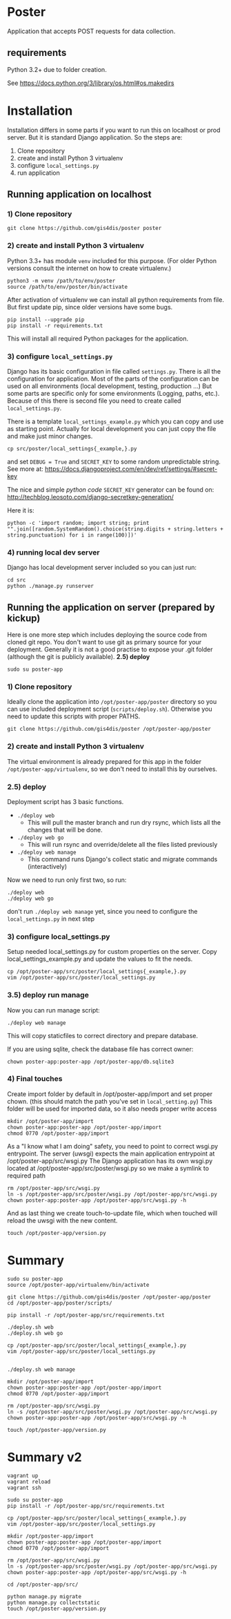 # Poster
Application that accepts POST requests for data collection.

## requirements

Python 3.2+ due to folder creation.

See https://docs.python.org/3/library/os.html#os.makedirs

# Installation
Installation differs in some parts if you want to run this on localhost or prod server.
But it is standard Django application. So the steps are:

1) Clone repository
2) create and install Python 3 virtualenv
3) configure `local_settings.py`
4) run application


## Running application on localhost

### 1) Clone repository
```
git clone https://github.com/gis4dis/poster poster
```

### 2) create and install Python 3 virtualenv

Python 3.3+ has module `venv` included for this purpose. (For older Python versions
consult the internet on how to create virtualenv.)

```
python3 -m venv /path/to/env/poster
source /path/to/env/poster/bin/activate
```

After activation of virtualenv we can install all python requirements from file.
But first update pip, since older versions have some bugs.
```
pip install --upgrade pip
pip install -r requirements.txt
```

This will install all required Python packages for the application.

### 3) configure `local_settings.py`
Django has its basic configuration in file called `settings.py`. There is all the 
configuration for application. Most of the parts of the configuration can be used
on all environments (local development, testing, production ...) But some parts 
are specific only for some environments (Logging, paths, etc.). Because of this
there is second file you need to create called `local_settings.py`.

There is a template `local_settings_example.py` which you can copy and use as 
starting point. Actually for local development you can just copy the file and 
make just minor changes.

```
cp src/poster/local_settings{_example,}.py
```

and set `DEBUG = True` and `SECRET_KEY` to some random unpredictable string.
See more at: https://docs.djangoproject.com/en/dev/ref/settings/#secret-key

The nice and simple *python code* `SECRET_KEY` generator can be found on:
http://techblog.leosoto.com/django-secretkey-generation/

Here it is:
```
python -c 'import random; import string; print "".join([random.SystemRandom().choice(string.digits + string.letters + string.punctuation) for i in range(100)])'
```

### 4) running local dev server
Django has local development server included so you can just run:
```
cd src
python ./manage.py runserver
```

## Running the application on server (prepared by kickup)

Here is one more step which includes deploying the source code from cloned git repo. 
You don't want to use git as primary source for your deployment. Generally it is not
a good practise to expose your .git folder (although the git is publicly available). 
**2.5) deploy**

```
sudo su poster-app
```

### 1) Clone repository
Ideally clone the application into `/opt/poster-app/poster` directory so you can use 
included deployment script (`scripts/deploy.sh`). 
Otherwise you need to update this scripts with proper PATHS.

```
git clone https://github.com/gis4dis/poster /opt/poster-app/poster
```

### 2) create and install Python 3 virtualenv

The virtual environment is already prepared for this app in the folder 
`/opt/poster-app/virtualenv`, so we don't need to install this by ourselves.


### 2.5) deploy
Deployment script has 3 basic functions.

* `./deploy web`
  * This will pull the master branch and run dry rsync, which lists all the changes that will be done.
* `./deploy web go`
  * This will run rsync and override/delete all the files listed previously
* `./deploy web manage`
  * This command runs Django's collect static and migrate commands (interactively)
  
Now we need to run only first two, so run:
```
./deploy web
./deploy web go
```
don't run `./deploy web manage` yet, since you need to configure the `local_settings.py` in next step
  
### 3) configure local_settings.py
Setup needed local_settings.py for custom properties on the server.
Copy local_settings_example.py and update the values to fit the needs.

```
cp /opt/poster-app/src/poster/local_settings{_example,}.py
vim /opt/poster-app/src/poster/local_settings.py
```

### 3.5) deploy run manage
Now you can run manage script:
```
./deploy web manage
```

This will copy staticfiles to correct directory and prepare database.

If you are using sqlite, check the database file has correct owner:
```
chown poster-app:poster-app /opt/poster-app/db.sqlite3
```

### 4) Final touches

Create import folder by default in /opt/poster-app/import and set proper chown. 
(this should match the path you've set in `local_setting.py`)
This folder will be used for imported data, so it also needs proper write access

```
mkdir /opt/poster-app/import
chown poster-app:poster-app /opt/poster-app/import
chmod 0770 /opt/poster-app/import
```

As a "I know what I am doing" safety, you need to point to correct wsgi.py entrypoint.
The server (uwsgi) expects the main application entrypoint at /opt/poster-app/src/wsgi.py
The Django application has its own wsgi.py located at /opt/poster-app/src/poster/wsgi.py
so we make a symlink to required path

```
rm /opt/poster-app/src/wsgi.py
ln -s /opt/poster-app/src/poster/wsgi.py /opt/poster-app/src/wsgi.py
chown poster-app:poster-app /opt/poster-app/src/wsgi.py -h 
```

And as last thing we create touch-to-update file, which when touched will reload 
the uwsgi with the new content.
```
touch /opt/poster-app/version.py
```

# Summary
```
sudo su poster-app
source /opt/poster-app/virtualenv/bin/activate

git clone https://github.com/gis4dis/poster /opt/poster-app/poster
cd /opt/poster-app/poster/scripts/

pip install -r /opt/poster-app/src/requirements.txt

./deploy.sh web
./deploy.sh web go

cp /opt/poster-app/src/poster/local_settings{_example,}.py
vim /opt/poster-app/src/poster/local_settings.py


./deploy.sh web manage

mkdir /opt/poster-app/import
chown poster-app:poster-app /opt/poster-app/import
chmod 0770 /opt/poster-app/import

rm /opt/poster-app/src/wsgi.py
ln -s /opt/poster-app/src/poster/wsgi.py /opt/poster-app/src/wsgi.py
chown poster-app:poster-app /opt/poster-app/src/wsgi.py -h 

touch /opt/poster-app/version.py

```

# Summary v2

```
vagrant up
vagrant reload
vagrant ssh

sudo su poster-app
pip install -r /opt/poster-app/src/requirements.txt

cp /opt/poster-app/src/poster/local_settings{_example,}.py
vim /opt/poster-app/src/poster/local_settings.py

mkdir /opt/poster-app/import
chown poster-app:poster-app /opt/poster-app/import
chmod 0770 /opt/poster-app/import

rm /opt/poster-app/src/wsgi.py
ln -s /opt/poster-app/src/poster/wsgi.py /opt/poster-app/src/wsgi.py
chown poster-app:poster-app /opt/poster-app/src/wsgi.py -h

cd /opt/poster-app/src/

python manage.py migrate
python manage.py collectstatic
touch /opt/poster-app/version.py
